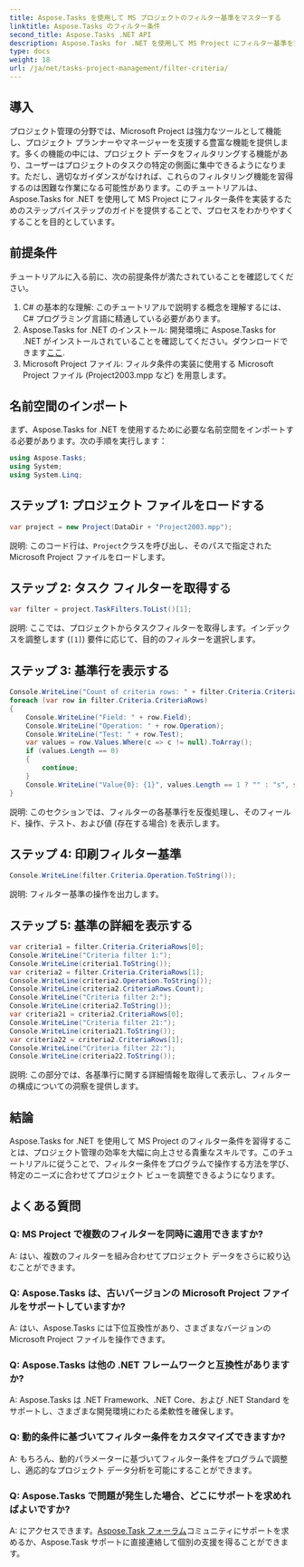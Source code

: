 ```yaml
---
title: Aspose.Tasks を使用して MS プロジェクトのフィルター基準をマスターする
linktitle: Aspose.Tasks のフィルター条件
second_title: Aspose.Tasks .NET API
description: Aspose.Tasks for .NET を使用して MS Project にフィルター基準を実装する方法を学びます。的を絞ったデータ分析によりプロジェクト管理の効率を高めます。
type: docs
weight: 18
url: /ja/net/tasks-project-management/filter-criteria/
---
```

## 導入
プロジェクト管理の分野では、Microsoft Project は強力なツールとして機能し、プロジェクト プランナーやマネージャーを支援する豊富な機能を提供します。多くの機能の中には、プロジェクト データをフィルタリングする機能があり、ユーザーはプロジェクトのタスクの特定の側面に集中できるようになります。ただし、適切なガイダンスがなければ、これらのフィルタリング機能を習得するのは困難な作業になる可能性があります。このチュートリアルは、Aspose.Tasks for .NET を使用して MS Project にフィルター条件を実装するためのステップバイステップのガイドを提供することで、プロセスをわかりやすくすることを目的としています。
## 前提条件
チュートリアルに入る前に、次の前提条件が満たされていることを確認してください。
1. C# の基本的な理解: このチュートリアルで説明する概念を理解するには、C# プログラミング言語に精通している必要があります。
2.  Aspose.Tasks for .NET のインストール: 開発環境に Aspose.Tasks for .NET がインストールされていることを確認してください。ダウンロードできます[ここ](https://releases.aspose.com/tasks/net/).
3. Microsoft Project ファイル: フィルタ条件の実装に使用する Microsoft Project ファイル (Project2003.mpp など) を用意します。

## 名前空間のインポート
まず、Aspose.Tasks for .NET を使用するために必要な名前空間をインポートする必要があります。次の手順を実行します：

```csharp
using Aspose.Tasks;
using System;
using System.Linq;

```

## ステップ 1: プロジェクト ファイルをロードする
```csharp
var project = new Project(DataDir + "Project2003.mpp");
```
説明: このコード行は、`Project`クラスを呼び出し、そのパスで指定された Microsoft Project ファイルをロードします。
## ステップ 2: タスク フィルターを取得する
```csharp
var filter = project.TaskFilters.ToList()[1];
```
説明: ここでは、プロジェクトからタスクフィルターを取得します。インデックスを調整します (`[1]`) 要件に応じて、目的のフィルターを選択します。
## ステップ 3: 基準行を表示する
```csharp
Console.WriteLine("Count of criteria rows: " + filter.Criteria.CriteriaRows.Count);
foreach (var row in filter.Criteria.CriteriaRows)
{
    Console.WriteLine("Field: " + row.Field);
    Console.WriteLine("Operation: " + row.Operation);
    Console.WriteLine("Test: " + row.Test);
    var values = row.Values.Where(c => c != null).ToArray();
    if (values.Length == 0)
    {
        continue;
    }
    Console.WriteLine("Value{0}: {1}", values.Length == 1 ? "" : "s", string.Join(", ", values));
}
```
説明: このセクションでは、フィルターの各基準行を反復処理し、そのフィールド、操作、テスト、および値 (存在する場合) を表示します。
## ステップ 4: 印刷フィルター基準
```csharp
Console.WriteLine(filter.Criteria.Operation.ToString());
```
説明: フィルター基準の操作を出力します。
## ステップ 5: 基準の詳細を表示する
```csharp
var criteria1 = filter.Criteria.CriteriaRows[0];
Console.WriteLine("Criteria filter 1:");
Console.WriteLine(criteria1.ToString());
var criteria2 = filter.Criteria.CriteriaRows[1];
Console.WriteLine(criteria2.Operation.ToString());
Console.WriteLine(criteria2.CriteriaRows.Count);
Console.WriteLine("Criteria filter 2:");
Console.WriteLine(criteria2.ToString());
var criteria21 = criteria2.CriteriaRows[0];
Console.WriteLine("Criteria filter 21:");
Console.WriteLine(criteria21.ToString());
var criteria22 = criteria2.CriteriaRows[1];
Console.WriteLine("Criteria filter 22:");
Console.WriteLine(criteria22.ToString());
```
説明: この部分では、各基準行に関する詳細情報を取得して表示し、フィルターの構成についての洞察を提供します。

## 結論
Aspose.Tasks for .NET を使用して MS Project のフィルター条件を習得することは、プロジェクト管理の効率を大幅に向上させる貴重なスキルです。このチュートリアルに従うことで、フィルター条件をプログラムで操作する方法を学び、特定のニーズに合わせてプロジェクト ビューを調整できるようになります。
## よくある質問
### Q: MS Project で複数のフィルターを同時に適用できますか?
A: はい、複数のフィルターを組み合わせてプロジェクト データをさらに絞り込むことができます。
### Q: Aspose.Tasks は、古いバージョンの Microsoft Project ファイルをサポートしていますか?
A: はい、Aspose.Tasks には下位互換性があり、さまざまなバージョンの Microsoft Project ファイルを操作できます。
### Q: Aspose.Tasks は他の .NET フレームワークと互換性がありますか?
A: Aspose.Tasks は .NET Framework、.NET Core、および .NET Standard をサポートし、さまざまな開発環境にわたる柔軟性を確保します。
### Q: 動的条件に基づいてフィルター条件をカスタマイズできますか?
A: もちろん、動的パラメーターに基づいてフィルター条件をプログラムで調整し、適応的なプロジェクト データ分析を可能にすることができます。
### Q: Aspose.Tasks で問題が発生した場合、どこにサポートを求めればよいですか?
 A: にアクセスできます。[Aspose.Task フォーラム](https://forum.aspose.com/c/tasks/15)コミュニティにサポートを求めるか、Aspose.Task サポートに直接連絡して個別の支援を得ることができます。